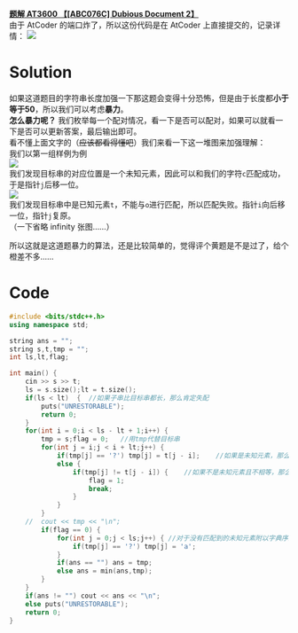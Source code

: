 **[题解 AT3600 【[ABC076C] Dubious Document 2】](https://www.luogu.com.cn/problem/AT3600)**  
由于 AtCoder 的端口炸了，所以这份代码是在 AtCoder 上直接提交的，记录详情：
![](https://cdn.luogu.com.cn/upload/image_hosting/open3ksq.png)  

# Solution  
如果这道题目的字符串长度加强一下那这题会变得十分恐怖，但是由于长度都**小于等于50**，所以我们可以考虑**暴力**。  
**怎么暴力呢？** 我们枚举每一个配对情况，看一下是否可以配对，如果可以就看一下是否可以更新答案，最后输出即可。  
看不懂上面文字的（~~应该都看得懂吧~~）我们来看一下这一堆图来加强理解：  
我们以第一组样例为例  
![](https://cdn.luogu.com.cn/upload/image_hosting/mf1cv7qi.png)  
我们发现目标串的对应位置是一个未知元素，因此可以和我们的字符``c``匹配成功，于是指针``j``后移一位。  
![](https://cdn.luogu.com.cn/upload/image_hosting/if3bjykg.png)  
我们发现目标串中是已知元素``t``，不能与``o``进行匹配，所以匹配失败。指针``i``向后移一位，指针``j``复原。  
（一下省略 infinity 张图……）

所以这就是这道题暴力的算法，还是比较简单的，觉得评个黄题是不是过了，给个橙差不多……  

# Code
```cpp
#include <bits/stdc++.h>
using namespace std;

string ans = "";
string s,t,tmp = "";
int ls,lt,flag;

int main() {
	cin >> s >> t;
	ls = s.size();lt = t.size();
	if(ls < lt)  {	//如果子串比目标串都长，那么肯定失配
		puts("UNRESTORABLE");
		return 0;
	}
	for(int i = 0;i < ls - lt + 1;i++) {
		tmp = s;flag = 0;	//用tmp代替目标串
		for(int j = i;j < i + lt;j++) {
			if(tmp[j] == '?') tmp[j] = t[j - i];	//如果是未知元素，那么匹配
			else {
				if(tmp[j] != t[j - i]) {	//如果不是未知元素且不相等，那么失配
					flag = 1;
					break;
				}
			}
		}
	//	cout << tmp << "\n";
		if(flag == 0) {
			for(int j = 0;j < ls;j++) {	//对于没有匹配到的未知元素附以字典序最小的a
				if(tmp[j] == '?') tmp[j] = 'a';
			}
			if(ans == "") ans = tmp;
			else ans = min(ans,tmp);
		}
	}
	if(ans != "") cout << ans << "\n";
	else puts("UNRESTORABLE");
	return 0;
}
```